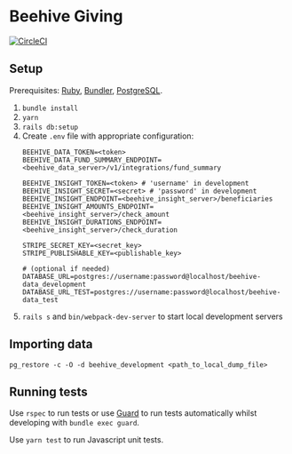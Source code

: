 # Beehive Giving

[![CircleCI](https://circleci.com/gh/TechforgoodCAST/beehive-giving.svg?style=svg&circle-token=9943df0487898ea0014071a42ee8da8b0d4b1d7e)](https://circleci.com/gh/TechforgoodCAST/beehive-giving)

## Setup
Prerequisites: [Ruby](https://www.ruby-lang.org), [Bundler](https://bundler.io/), [PostgreSQL](https://www.postgresql.org/).

1. `bundle install`
2. `yarn`
3. `rails db:setup`
4. Create `.env` file with appropriate configuration:
   ```
   BEEHIVE_DATA_TOKEN=<token>
   BEEHIVE_DATA_FUND_SUMMARY_ENDPOINT=<beehive_data_server>/v1/integrations/fund_summary

   BEEHIVE_INSIGHT_TOKEN=<token> # 'username' in development
   BEEHIVE_INSIGHT_SECRET=<secret> # 'password' in development
   BEEHIVE_INSIGHT_ENDPOINT=<beehive_insight_server>/beneficiaries
   BEEHIVE_INSIGHT_AMOUNTS_ENDPOINT=<beehive_insight_server>/check_amount
   BEEHIVE_INSIGHT_DURATIONS_ENDPOINT=<beehive_insight_server>/check_duration

   STRIPE_SECRET_KEY=<secret_key>
   STRIPE_PUBLISHABLE_KEY=<publishable_key>

   # (optional if needed)
   DATABASE_URL=postgres://username:password@localhost/beehive-data_development
   DATABASE_URL_TEST=postgres://username:password@localhost/beehive-data_test
   ```
5. `rails s` and `bin/webpack-dev-server` to start local development servers

## Importing data
`pg_restore -c -O -d beehive_development <path_to_local_dump_file>`

## Running tests
Use `rspec` to run tests or use [Guard](https://github.com/guard/guard) to run tests automatically whilst developing with `bundle exec guard`.

Use `yarn test` to run Javascript unit tests.

